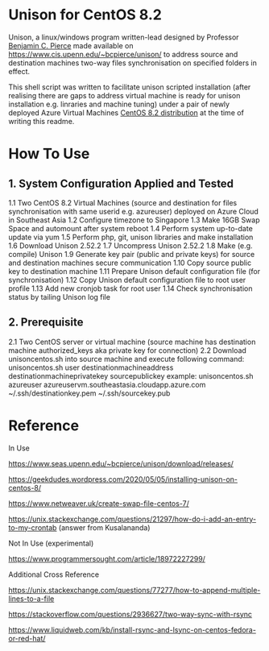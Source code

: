 # Unison for CentOS 8.2
Unison, a linux/windows program written-lead designed by Professor <a href="https://www.seas.upenn.edu/~bcpierce/">Benjamin C. Pierce</a> made available on https://www.cis.upenn.edu/~bcpierce/unison/ to address source and destination machines two-way files synchronisation on specified folders in effect.

This shell script was written to facilitate unison scripted installation (after realising there are gaps to address virtual machine is ready for unison installation e.g. linraries and machine tuning) under a pair of newly deployed Azure Virtual Machines <a href="https://docs.microsoft.com/en-us/azure/virtual-machines/linux/endorsed-distros#supported-distributions-and-versions">CentOS 8.2 distribution</a> at the time of writing this readme.

# How To Use 

## 1. System Configuration Applied and Tested
1.1 Two CentOS 8.2 Virtual Machines (source and destination for files synchronisation with same userid e.g. azureuser) deployed on Azure Cloud in Southeast Asia 
1.2 Configure timezone to Singapore
1.3 Make 16GB Swap Space and automount after system reboot
1.4 Perform system up-to-date update via yum
1.5 Perform php, git, unison libraries and make installation
1.6 Download Unison 2.52.2
1.7 Uncompress Unison 2.52.2
1.8 Make (e.g. compile) Unison
1.9 Generate key pair (public and private keys) for source and destination machines secure communication
1.10 Copy source public key to destination machine
1.11 Prepare Unison default configuration file (for synchronisation)
1.12 Copy Unison default configuration file to root user profile
1.13 Add new cronjob task for root user
1.14 Check synchronisation status by tailing Unison log file

## 2. Prerequisite
2.1 Two CentOS server or virtual machine (source machine has destination machine authorized_keys aka private key for connection)
2.2 Download unisoncentos.sh into source machine and execute following command:
    unisoncentos.sh user destinationmachineaddress destinationmachineprivatekey sourcepublickey
    example:
    unisoncentos.sh azureuser azureuservm.southeastasia.cloudapp.azure.com ~/.ssh/destinationkey.pem ~/.ssh/sourcekey.pub
    
# Reference 

In Use

https://www.seas.upenn.edu/~bcpierce/unison/download/releases/

https://geekdudes.wordpress.com/2020/05/05/installing-unison-on-centos-8/

https://www.netweaver.uk/create-swap-file-centos-7/

https://unix.stackexchange.com/questions/21297/how-do-i-add-an-entry-to-my-crontab (answer from Kusalananda)

Not In Use (experimental)

https://www.programmersought.com/article/18972227299/

Additional Cross Reference

https://unix.stackexchange.com/questions/77277/how-to-append-multiple-lines-to-a-file

https://stackoverflow.com/questions/2936627/two-way-sync-with-rsync

https://www.liquidweb.com/kb/install-rsync-and-lsync-on-centos-fedora-or-red-hat/
